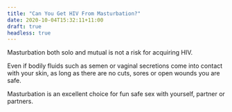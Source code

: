 ```yaml
---
title: "Can You Get HIV From Masturbation?"
date: 2020-10-04T15:32:11+11:00
draft: true
headless: true
---
```


Masturbation both solo and mutual is not a risk for acquiring HIV.

Even if bodily fluids such as semen or vaginal secretions come into contact with your skin, as long as there are no cuts, sores or open wounds you are safe.

Masturbation is an excellent choice for fun safe sex with yourself, partner or partners. 